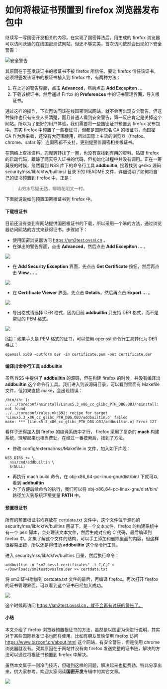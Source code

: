 # 如何将根证书预置到 firefox 浏览器发布包中

继续写一写国密开发相关的内容。在实现了国密算法后，用生成的 firefox 浏览器可以访问沃通的在线国密测试网站。但还不够完美，首次访问依然会出现如下安全警告：

![安全警告](https://raw.githubusercontent.com/mogoweb/mywritings/master/book_wechat/202007/images/builtin_certs_01.png)

其原因在于签发该证书的根证书不被 firefox 所信任。要让 firefox 信任该证书，必须将签发该证书的根证书植入到 firefox 中，有两种方法：

1. 在上述的警告界面，点击 **Advanced**，然后点击 **Add Excepiton ...**
2. 下载该根证书，然后通过 Firfox 的 **Preferences** 中的证书管理界面，导入根证书。

通过这样的操作，下次再访问该在线国密测试网站，就不会再出现安全警告。但这种操作也只有专业人员清楚，而且普通人看到安全警告，第一反应肯定是关掉这个网站。所以为了更好的用户体验，我们需要将一些国密证书预置到 firefox 发布包中。其实 firefox 中预置了一些根证书，但都是国际知名 CA 的根证书，而国密 CA 作为后来者，还没有大范围使用，所以国际上主流的浏览器（firefox、chrome、safari等）连国密都不支持，更别提预置国密相关根证书。

在网络上查找资料，兜兜转转找了一圈，也没有查找到有用的资料。钻研 firefox 的启动代码，跟踪了两天导入证书的代码，但初始化过程中并没有调用。正在一筹莫展的时候，忽然看到 NSS 库下的命令行工具 **addbuiltin**, 接着找到 gecko 源码 security/nss/lib/ckfw/builtins/ 目录下的 README 文件，详细说明了如何将自己的证书预置到 firefox 中。正是：

> 山穷水尽疑无路，柳暗花明又一村。

下面就说说如何预置国密根证书到 firefox 中。

#### 下载根证书

目前还没有查到有网站提供国密根证书的下载，所以采用一个笨的方法，通过浏览器访问网站的方式来获得证书。步骤如下：

* 使用国密浏览器访问 https://sm2test.ovssl.cn 。
* 在弹出的警告界面，点击 **Advanced**，然后点击 **Add Excepiton ...** 。

![](https://raw.githubusercontent.com/mogoweb/mywritings/master/book_wechat/202007/images/builtin_certs_02.png)

* 在 **Add Security Exception** 界面，先点击 **Get Certificate** 按钮，然后再点击 **View ...** 。

![](https://raw.githubusercontent.com/mogoweb/mywritings/master/book_wechat/202007/images/builtin_certs_03.png)

* 在 **Certificate Viewer** 界面，先点击 **Details**，然后再点击 **Export ...** 。

![](https://raw.githubusercontent.com/mogoweb/mywritings/master/book_wechat/202007/images/builtin_certs_04.png)

* 导出格式请选择 DER 格式，因为目前 **addbuiltin** 只支持 DER 格式，而不是常见的 PEM 格式。

![](https://raw.githubusercontent.com/mogoweb/mywritings/master/book_wechat/202007/images/builtin_certs_05.png)

[注]：如果手头是 PEM 格式的证书，可以使用 openssl 命令行工具转化为 DER 格式：

```
openssl x509 -outform der -in certificate.pem -out certificate.der
```

#### 编译出命令行工具 addbuiltin

虽然 NSS 中提供了 **addbuiltin** 的源码，但在构建 firefox 的时候，并没有编译出 **addbuiltin** 这个命令行工具。我们进入到该源码目录，可以看到里面有 Makefile 文件，但如果直接 make，会出现错误：

```
/bin/sh: 1: ../../coreconf/nsinstall/Linux5.3_x86_cc_glibc_PTH_DBG.OBJ/nsinstall: not found
../../coreconf/rules.mk:392: recipe for target 'Linux5.3_x86_cc_glibc_PTH_DBG.OBJ/addbuiltin.o' failed
make: *** [Linux5.3_x86_cc_glibc_PTH_DBG.OBJ/addbuiltin.o] Error 127
```

看样子还得加入到 firefox 的编译系统中才行， firefox 采用了复杂的 **mach** 构建系统，理解起来也相当费劲。在经过一番摸索后，找到了方法。

* 修改 config/external/nss/Makefile.in 文件，加入如下片段：

```
NSS_DIRS += \
  nss/cmd/addbuiltin \
  $(NULL)

```

* 再执行 mach build 命令，在 obj-x86_64-pc-linux-gnu/dist/bin/ 下就可以看到 **addbuiltin**
* 为了方便后续命令的执行，我们可以将 obj-x86_64-pc-linux-gnu/dist/bin/ 路径加入到系统环境变量 **PATH** 中。

#### 预置根证书

所有的预置根证书均存放在 certdata.txt 文件中，这个文件位于源码的 security/nss/lib/ckfw/builtins 目录下，是一个文本文件。firefox 的构建系统中有一个 perl 脚本，会处理该文本文件，然后生成对应的 C 代码，最后编译到 firefox 中。如果了解这个文件的结构，可以手工添加和删除里面的内容，但这样很容易出错，所以还是得借助 **addbuiltin** 这个命令行工具。

进入 security/nss/lib/ckfw/builtins 目录，然后执行命令：

```
addbuiltin -n "sm2 ovssl certificates" -t C,C,C < ~/Downloads/sm2testovsslcn.der >> certdata.txt
```

将 sm2 证书附加到 certdata.txt 文件的最后，再编译 firefox。再次打开 firefox 的证书管理界面，可以看到这个证书已经加入成功。

![](https://raw.githubusercontent.com/mogoweb/mywritings/master/book_wechat/202007/images/builtin_certs_06.png)

这个时候再访问 https://sm2test.ovssl.cn，就不会再有讨厌的警告了。

#### 小结

本文介绍了 firefox 浏览器预置根证书的方法，虽然是以国密为例进行说明，其实对于某些国际标准证书也同样使用。比如有朋友反映使用 firefox 访问 https://www.bizconf.cn/about.html 这个网站，有安全警告，但是使用 chrome 浏览器就没有。究其原因在于网站并没有向 firefox 发送完整的证书链，解决的方法可以通过将根证书预置到 firefox 中解决。

虽然本文属于一则冷门技巧，但碰到这样的问题，解决起来也挺费劲，特此分享出来，供大家参考。欢迎大家阅读**国密开发**专辑中的其它文章。

![](https://raw.githubusercontent.com/mogoweb/mywritings/master/book_wechat/common_images/%E5%BE%AE%E4%BF%A1%E5%85%AC%E4%BC%97%E5%8F%B7_%E5%85%B3%E6%B3%A8%E4%BA%8C%E7%BB%B4%E7%A0%81.png)
